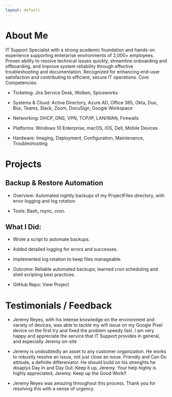 ```yaml
---
layout: default
---
```


# About Me
IT Support Specialist with a strong academic foundation and hands-on experience supporting enterprise environments of 2,000+ employees. Proven ability to resolve technical issues quickly, streamline onboarding and offboarding, and improve system reliability through effective troubleshooting and documentation. Recognized for enhancing end-user satisfaction and contributing to efficient, secure IT operations. 
Core Competencies:

- Ticketing: Jira Service Desk, Wolken, Spiceworks

- Systems & Cloud: Active Directory, Azure AD, Office 365, Okta, Duo, Box, Teams, Slack, Zoom, DocuSign, Google Workspace

- Networking: DHCP, DNS, VPN, TCP/IP, LAN/WAN, Firewalls

- Platforms: Windows 10 Enterprise, macOS, iOS, Dell, Mobile Devices

- Hardware: Imaging, Deployment, Configuration, Maintenance, Troubleshooting

# Projects
## Backup & Restore Automation

- Overview: Automated nightly backups of my ProjectFiles directory, with error logging and log rotation.

- Tools: Bash, rsync, cron.

## What I Did:

- Wrote a script to automate backups.

- Added detailed logging for errors and successes.

- Implemented log rotation to keep files manageable.

- Outcome: Reliable automated backups; learned cron scheduling and shell scripting best practices.

- GitHub Repo: View Project

# Testimonials / Feedback

- Jeremy Reyes, with his intense knowledge on the environment and variety of devices, was able to tackle my wifi issue on my Google Pixel device on the first try and fixed the problem speedy fast. I am very happy and appreciate the service that IT Support provides in general, and especially Jeremy on-site

- Jeremy is undoubtedly an asset to any customer organization. He works to robustly resolve an issue, not just close an issue. Friendly and Can Do attitude, a definite differeniator. He should build on his strenghts he disaplys Day In and Day Out. Keep it up, Jeremy. Your help highly is highly appreciated, Jeremy. Keep up the Good Work!!

- Jeremy Reyes was amazing throughout this process. Thank you for resolving this with a sense of urgency.
